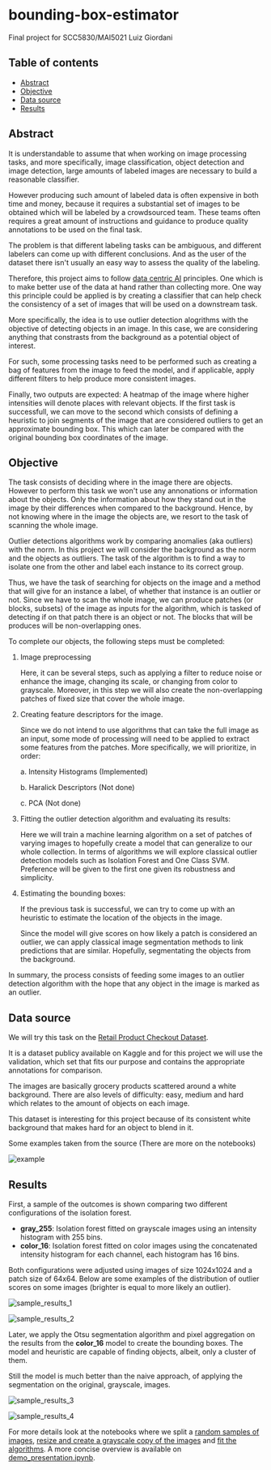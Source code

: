 # bounding-box-estimator

Final project for SCC5830/MAI5021
Luiz Giordani

## Table of contents
  - [Abstract](#abstract)
  - [Objective](#objective)
  - [Data source](#data-source)
  - [Results](#results)

## Abstract

It is understandable to assume that when working on image processing tasks, and more specifically, image classification, object detection and image detection, large amounts of labeled images are necessary to build a reasonable classifier.

However producing such amount of labeled data is often expensive in both time and money, because it requires a substantial set of images to be obtained which will be labeled by a crowdsourced team. These teams often requires a great amount of instructions and guidance to produce quality annotations to be used on the final task.

The problem is that different labeling tasks can be ambiguous, and different labelers can come up with different conclusions. And as the user of the dataset there isn't usually an easy way to assess the quality of the labeling.

Therefore, this project aims to follow [data centric AI](https://datacentricai.org/labeling-and-crowdsourcing/) principles. One which is to make better use of the data at hand rather than collecting more. One way this principle could be applied is by creating a classifier that can help check the consistency of a set of images that will be used on a downstream task. 

More specifically, the idea is to use outlier detection alogrithms with the objective of detecting objects in an image. In this case, we are considering anything that constrasts from the background as a potential object of interest.

For such, some processing tasks need to be performed such as creating a bag of features from the image to feed the model, and if applicable, apply different filters to help produce more consistent images.

Finally, two outputs are expected: A heatmap of the image where higher intensities will denote places with relevant objects. If the first task is successfull, we can move to the second which consists of defining a heuristic to join segments of the image that are considered outliers to get an approximate bounding box. This which can later be compared with the original bounding box coordinates of the image.

## Objective

The task consists of deciding where in the image there are objects. However to perform this task we won't use any annonations or information about the objects. Only the information about how they stand out in the image by their differences when compared to the background. Hence, by not knowing where in the image the objects are, we resort to the task of scanning the whole image.

Outlier detections algorithms work by comparing anomalies (aka outliers) with the norm. In this project we will consider the background as the norm and the objects as outliers. The task of the algorithm is to find a way to isolate one from the other and label each instance to its correct group.

Thus, we have the task of searching for objects on the image and a method that will give for an instance a label, of whether that instance is an outlier or not. Since we have to scan the whole image, we can produce patches (or blocks, subsets) of the image as inputs for the algorithm, which is tasked of detecting if on that patch there is an object or not. The blocks that will be produces will be non-overlapping ones.

To complete our objects, the following steps must be completed:
1. Image preprocessing
    
    Here, it can be several steps, such as applying a filter to reduce noise or enhance the image, changing its scale, or changing from color to grayscale. Moreover, in this step we will also create the non-overlapping patches of fixed size that cover the whole image.

2. Creating feature descriptors for the image.

    Since we do not intend to use algorithms that can take the full image as an input, some mode of processing will need to be applied to extract some features from the patches. More specifically, we will prioritize, in order:
    
    a. Intensity Histograms (Implemented)
    
    b. Haralick Descriptors (Not done)
    
    c. PCA (Not done)

3. Fitting the outlier detection algorithm and evaluating its results:

    Here we will train a machine learning algorithm on a set of patches of varying images to hopefully create a model that can generalize to our whole collection. In terms of algorithms we will explore classical outlier detection models such as Isolation Forest and One Class SVM. Preference will be given to the first one given its robustness and simplicity.

4. Estimating the bounding boxes:

    If the previous task is successful, we can try to come up with an heuristic to estimate the location of the objects in the image. 

    Since the model will give scores on how likely a patch is considered an outlier, we can apply classical image segmentation methods to link predictions that are similar. Hopefully, segmentating the objects from the background.

In summary, the process consists of feeding some images to an outlier detection algorithm with the hope that any object in the image is marked as an outlier.

## Data source

We will try this task on the [Retail Product Checkout Dataset](https://www.kaggle.com/datasets/diyer22/retail-product-checkout-dataset). 

It is a dataset publicy available on Kaggle and for this project we will use the validation, which set that fits our purpose and contains the appropriate annotations for comparison.

The images are basically grocery products scattered around a white background. There are also levels of difficulty: easy, medium and hard which relates to the amount of objects on each image.

This dataset is interesting for this project because of its consistent white background that makes hard for an object to blend in it.

Some examples taken from the source (There are more on the notebooks)

![example](/.img/image_source.png)

## Results

First, a sample of the outcomes is shown comparing two different configurations of the isolation forest.
* **gray_255**: Isolation forest fitted on grayscale images using an intensity histogram with 255 bins.
* **color_16**: Isolation forest fitted on color images using the concatenated intensity histogram for each channel, each histogram has 16 bins.

Both configurations were adjusted using images of size 1024x1024 and a patch size of 64x64. Below are some examples of the distribution of outlier scores on some images (brighter is equal to more likely an outlier).

![sample_results_1](/.img/results_1.png)

![sample_results_2](/.img/results_2.png)

Later, we apply the Otsu segmentation algorithm and pixel aggregation on the results from the **color_16** model to create the bounding boxes. The model and heuristic are capable of finding objects, albeit, only a cluster of them. 

Still the model is much better than the naive approach, of applying the segmentation on the original, grayscale, images.

![sample_results_3](/.img/results_3.png)

![sample_results_4](/.img/results_4.png)

For more details look at the notebooks where we split a [random samples of images](01_take_samples.ipynb), [resize and create a grayscale copy of the images](02_preprocess.ipynb) and [fit the algorithms](03_algorithm.ipynb). A more concise overview is available on [demo_presentation.ipynb](demo_presentation.ipynb).